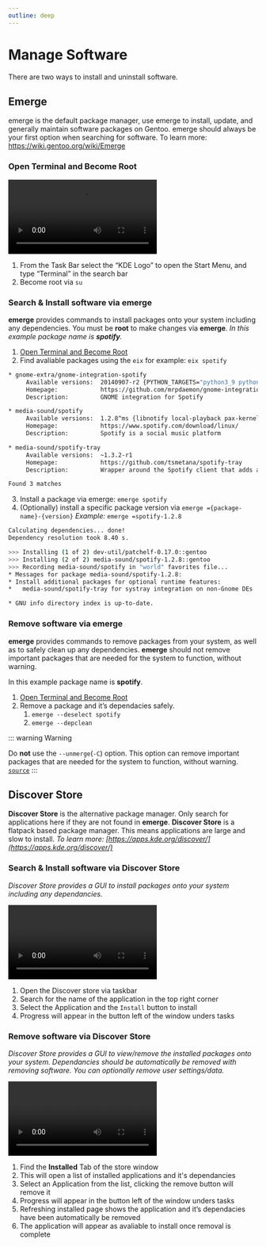 ```yaml
---
outline: deep
---
```


# Manage Software

There are two ways to install and uninstall software.

## Emerge

emerge is the default package manager, use emerge to install, update, and generally maintain software packages on Gentoo. emerge should always be your first option when searching for software. To learn more: https://wiki.gentoo.org/wiki/Emerge

### Open Terminal and Become Root

![Open Terminal from Taskbar](/media/user-guide/workstations/gentoo_workstation_open_terminal.mp4)

1.  From the Task Bar select the “KDE Logo” to open the Start Menu, and type “Terminal” in the search bar
2.  Become root via `su`


### Search & Install software via emerge

**emerge** provides commands to install packages onto your system including any dependencies. You must be **root** to make changes via **emerge**. _In this example package name is **spotify**._

1.  [Open Terminal and Become Root](/user-guide/workstations/installing-software.md#open-terminal-and-become-root)
2.  Find avaliable packages using the `eix` for example: `eix spotify`

```bash
* gnome-extra/gnome-integration-spotify
     Available versions:  20140907-r2 {PYTHON_TARGETS="python3_9 python3_10"}
     Homepage:            https://github.com/mrpdaemon/gnome-integration-spotify
     Description:         GNOME integration for Spotify

* media-sound/spotify
     Available versions:  1.2.8^ms {libnotify local-playback pax-kernel pulseaudio}
     Homepage:            https://www.spotify.com/download/linux/
     Description:         Spotify is a social music platform

* media-sound/spotify-tray
     Available versions:  ~1.3.2-r1
     Homepage:            https://github.com/tsmetana/spotify-tray
     Description:         Wrapper around the Spotify client that adds a tray icon

Found 3 matches
```

3.  Install a package via emerge: `emerge spotify`
4.  (Optionally) install a specific package version via `emerge ={package-name}-{version}` _Example:_ `emerge =spotify-1.2.8`

```bash
Calculating dependencies... done!
Dependency resolution took 8.40 s.

>>> Installing (1 of 2) dev-util/patchelf-0.17.0::gentoo
>>> Installing (2 of 2) media-sound/spotify-1.2.8::gentoo
>>> Recording media-sound/spotify in "world" favorites file...
* Messages for package media-sound/spotify-1.2.8:
* Install additional packages for optional runtime features:
*   media-sound/spotify-tray for systray integration on non-Gnome DEs

* GNU info directory index is up-to-date.
```


### Remove software via emerge

**emerge** provides commands to remove packages from your system, as well as to safely clean up any dependencies. **emerge** should not remove important packages that are needed for the system to function, without warning.

In this example package name is **spotify**.

1.  [Open Terminal and Become Root](/user-guide/workstations/installing-software.md#open-terminal-and-become-root)
2.  Remove a package and it’s dependacies safely.
    1.  `emerge --deselect spotify`
    2.  `emerge --depclean`

::: warning Warning

Do **not** use the `--unmerge`(`-C`) option. This option can remove important packages that are needed for the system to function, without warning. [`source`](https://wiki.gentoo.org/wiki/Emerge#:~:text=see%20warning%20below)
:::



## Discover Store

**Discover Store** is the alternative package manager. Only search for applications here if they are not found in **emerge**. **Discover Store** is a flatpack based package manager. This means applications are large and slow to install. *To learn more: [https://apps.kde.org/discover/](https://apps.kde.org/discover/)*

### Search & Install software via Discover Store

_Discover Store provides a GUI to install packages onto your system including any dependancies._

![How to Install via Discover Store](/media/user-guide/workstations/discover_store_install.mp4)

1. Open the Discover store via taskbar
2. Search for the name of the application in the top right corner
3. Select the Application and the `Install` button to install
4. Progress will appear in the button left of the window unders tasks

### Remove software via Discover Store

_Discover Store provides a GUI to view/remove the installed packages onto your system. Dependancies should be automatically be removed with removing software. You can optionally remove user settings/data._

![How to remove via Discover Store](/media/user-guide/workstations/discover_store_remove.mp4)

   1. Find the **Installed** Tab of the store window
   2. This will open a list of installed applications and it's dependancies
   3. Select an Application from the list, clicking the remove button will remove it
   4. Progress will appear in the button left of the window unders tasks
   5. Refreshing installed page shows the application and it’s dependacies have been automatically be removed
   6. The application will appear as avaliable to install once removal is complete

